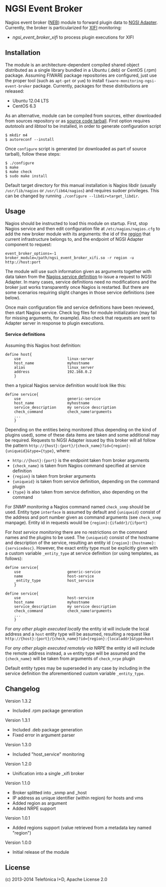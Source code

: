 # NGSI Event Broker

Nagios event broker ([NEB][NEB_ref]) module to forward plugin data to
[NGSI Adapter][NGSI_Adapter_ref]. Currently, the broker is particularized for
[XIFI][XIFI_ref] monitoring:

* *ngsi_event_broker_xifi* to process plugin executions for XIFI

## Installation

The module is an architecture-dependent compiled shared object distributed as
a single library bundled in a Ubuntu (.deb) or CentOS (.rpm) package. Assuming
FIWARE package repositories are configured, just use the proper tool (such as
`apt-get` or `yum`) to install `fiware-monitoring-ngsi-event-broker` package.
Currently, packages for these distributions are released:

* Ubuntu 12.04 LTS
* CentOS 6.3

As an alternative, module can be compiled from sources, either downloaded from
sources repository or as [source code tarball][fiware_monitoring_releases_ref].
First option requires *autotools* and *libtool* to be installed, in order to
generate configuration script

    $ mkdir m4
    $ autoreconf --install

Once `configure` script is generated (or downloaded as part of source tarball),
follow these steps:

    $ ./configure
    $ make
    $ make check
    $ sudo make install

Default target directory for this manual installation is Nagios libdir (usually
`/usr/lib/nagios` or `/usr/lib64/nagios`) and requires sudoer privileges. This
can be changed by running `./configure --libdir=target_libdir`.

## Usage

Nagios should be instructed to load this module on startup. First, stop Nagios
service and then edit configuration file at `/etc/nagios/nagios.cfg` to add the
new broker module with its arguments: the id of the [region][region_ref] that
current infrastructure belongs to, and the endpoint of NGSI Adapter component to
request:

    event_broker_options=-1
    broker_module=/path/ngsi_event_broker_xifi.so -r region -u http://host:port

The module will use such information given as arguments together with data taken
from the [Nagios service definition][nagios_service_ref] to issue a request to
NGSI Adapter. In many cases, service definitions need no modifications and the
broker just works transparently once Nagios is restarted. But there are some
scenarios requiring slight changes in those service definitions (see below).

Once main configuration file and service definitions have been reviewed, then
start Nagios service. Check log files for module initialization (may fail for
missing arguments, for example). Also check that requests are sent to Adapter
server in response to plugin executions.

#### Service definitions

Assuming this Nagios host definition:

    define host{
        use                     linux-server
        host_name               myhostname
        alias                   linux_server
        address                 192.168.0.2
        }

then a typical Nagios service definition would look like this:

    define service{
        use                     generic-service
        host_name               myhostname
        service_description     my service description
        check_command           check_name!arguments
        ...
        }

Depending on the entities being monitored (thus depending on the kind of plugins
used), some of these data items are taken and some additional may be required.
Requests to NGSI Adapter issued by this broker will all follow the pattern
`http://{host}:{port}/{check_name}?id={region}:{uniqueid}&type={type}`, where:

* `http://{host}:{port}` is the endpoint taken from broker arguments
* `{check_name}` is taken from Nagios command specified at service definition
* `{region}` is taken from broker arguments
* `{uniqueid}` is taken from service definition, depending on the command plugin
* `{type}` is also taken from service definition, also depending on the command

For *SNMP monitoring* a Nagios command named `check_snmp` should be used. Entity
type `interface` is assumed by default and `{uniqueid}` consist of the address
and port number given as command arguments (see `check_snmp` manpage). Entity id
in requests would be `{region}:{ifaddr}/{ifport}`

For *host service monitoring* there are no restrictions on the command names and
the plugins to be used. The `{uniqueid}` consist of the hostname and description
of the service, resulting an entity id `{region}:{hostname}:{servicedesc}`.
However, the exact entity type must be explicitly given with a custom variable
`_entity_type` at service definition (or using templates, as follows):

    define service{
        use                     generic-service
        name                    host-service
        _entity_type            host_service
        }

    define service{
        use                     host-service
        host_name               myhostname
        service_description     my service description
        check_command           check_name!arguments
        ...
        }

For *any other plugin executed locally* the entity id will include the local
address and a `host` entity type will be assumed, resulting a request like
`http://{host}:{port}/{check_name}?id={region}:{localaddr}&type=host`

For *any other plugin executed remotely via NRPE* the entity id will include
the remote address instead, a `vm` entity type will be assumed and the
`{check_name}` will be taken from arguments of `check_nrpe` plugin

Default entity types may be superseded in any case by including in the service
definition the aforementioned custom variable `_entity_type`.

## Changelog

Version 1.3.2

* Included .rpm package generation

Version 1.3.1

* Included .deb package generation
* Fixed error in argument parser

Version 1.3.0

* Included "host_service" monitoring

Version 1.2.0

* Unification into a single _xifi broker

Version 1.1.0

* Broker splitted into _snmp and _host
* IP address as unique identifier (within region) for hosts and vms
* Added region as argument
* Added NRPE support

Version 1.0.1

* Added regions support (value retrieved from a metadata key named "region")

Version 1.0.0

* Initial release of the module

## License

(c) 2013-2014 Telefónica I+D, Apache License 2.0

[NEB_ref]:
http://nagios.sourceforge.net/download/contrib/documentation/misc/NEB%202x%20Module%20API.pdf
"The Nagios Event Broker API"

[NGSI_Adapter_ref]:
https://github.com/telefonicaid/fiware-monitoring/tree/master/ngsi_adapter
"NGSI Adapter"

[fiware_monitoring_releases_ref]:
/README.md#releases
"FI-WARE Monitoring GE Releases"

[nagios_service_ref]:
http://nagios.sourceforge.net/docs/3_0/objectdefinitions.html#service
"Nagios Service Definition"

[region_ref]:
http://docs.openstack.org/glossary/content/glossary.html#region
"OpenStack Glossary: Region"

[XIFI_ref]:
https://www.fi-xifi.eu/home.html
"XIFI Project"
